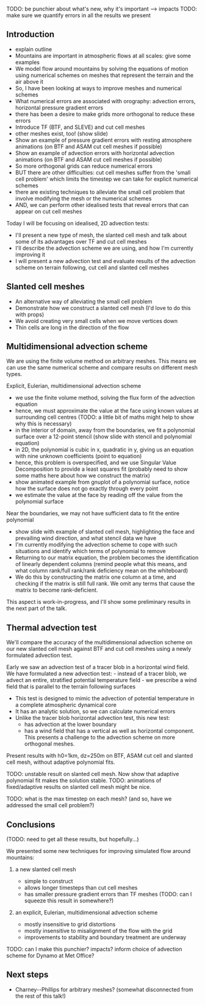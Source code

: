 TODO: be punchier about what's new, why it's important --> impacts
TODO: make sure we quantify errors in all the results we present

Introduction
------------

* explain outline
* Mountains are important in atmospheric flows at all scales: give some examples
* We model flow around mountains by solving the equations of motion using numerical schemes on meshes that represent the terrain and the air above it
* So, I have been looking at ways to improve meshes and numerical schemes
* What numerical errors are associated with orography: advection errors, horizontal pressure gradient errors
* there has been a desire to make grids more orthogonal to reduce these errors
* Introduce TF (BTF, and SLEVE) and cut cell meshes
* other meshes exist, too! (show slide)
* Show an example of pressure gradient errors with resting atmosphere animations (on BTF and ASAM cut cell meshes if possible)
* Show an example of advection errors with horizontal advection animations (on BTF and ASAM cut cell meshes if possible)
* So more orthogonal grids can reduce numerical errors
* BUT there are other difficulties: cut cell meshes suffer from the 'small cell problem' which limits the timestep we can take for explicit numerical schemes
* there are existing techniques to alleviate the small cell problem that involve modifying the mesh or the numerical schemes
* AND, we can perform other idealised tests that reveal errors that can appear on cut cell meshes

Today I will be focusing on idealised, 2D advection tests:

* I'll present a new type of mesh, the slanted cell mesh and talk about some of its advantages over TF and cut cell meshes
* I'll describe the advection scheme we are using, and how I'm currently improving it
* I will present a new advection test and evaluate results of the advection scheme on terrain following, cut cell and slanted cell meshes


Slanted cell meshes
-------------------

* An alternative way of alleviating the small cell problem
* Demonstrate how we construct a slanted cell mesh (I'd love to do this with props)
* We avoid creating very small cells when we move vertices down
* Thin cells are long in the direction of the flow


Multidimensional advection scheme
---------------------------------

We are using the finite volume method on arbitrary meshes.  This means we can use the same numerical scheme and compare results on different mesh types.

Explicit, Eulerian, multidimensional advection scheme

* we use the finite volume method, solving the flux form of the advection equation
* hence, we must approximate the value at the face using known values at surrounding cell centres (TODO: a little bit of maths might help to show why this is necessary)
* in the interior of domain, away from the boundaries, we fit a polynomial surface over a 12-point stencil (show slide with stencil and polynomial equation)
* in 2D, the polynomial is cubic in x, quadratic in y, giving us an equation with nine unknown coefficients (point to equation)
* hence, this problem is overspecified, and we use Singular Value Decomposition to provide a least squares fit (probably need to show some maths here about how we construct the matrix)
* show animated example from gnuplot of a polynomial surface, notice how the surface does not go exactly through every point
* we estimate the value at the face by reading off the value from the polynomial surface

Near the boundaries, we may not have sufficient data to fit the entire polynomial
* show slide with example of slanted cell mesh, highlighting the face and prevailing wind direction, and what stencil data we have
* I'm currently modifying the advection scheme to cope with such situations and identify which terms of polynomial to remove
* Returning to our matrix equation, the problem becomes the identification of linearly dependent columns (remind people what this means, and what column rank/full rank/rank deficiency mean on the whiteboard)
* We do this by constructing the matrix one column at a time, and checking if the matrix is still full rank.  We omit any terms that cause the matrix to become rank-deficient.

This aspect is work-in-progress, and I'll show some preliminary results in the next part of the talk.


Thermal advection test
----------------------
We'll compare the accuracy of the multidimensional advection scheme on our new slanted cell mesh against BTF and cut cell meshes using a newly formulated advection test.

Early we saw an advection test of a tracer blob in a horizontal wind field.  We have formulated a new advection test:
	- instead of a tracer blob, we advect an entire, stratified potential temperature field
	- we prescribe a wind field that is parallel to the terrain following surfaces

* This test is designed to mimic the advection of potential temperature in a complete atmospheric dynamical core
* It has an analytic solution, so we can calculate numerical errors
* Unlike the tracer blob horizontal advection test, this new test:
	- has advection at the lower boundary
	- has a wind field that has a vertical as well as horizontal component.  This presents a challenge to the advection scheme on more orthogonal meshes.

Present results with h0=1km, dz=250m on BTF, ASAM cut cell and slanted cell mesh, without adaptive polynomial fits.

TODO: unstable result on slanted cell mesh.  Now show that adaptive polynomial fit makes the solution stable.  TODO: animations of fixed/adaptive results on slanted cell mesh might be nice.

TODO: what is the max timestep on each mesh? (and so, have we addressed the small cell problem?)


Conclusions
-----------

(TODO: need to get all these results, but hopefully...)

We presented some new techniques for improving simulated flow around mountains:
1. a new slanted cell mesh 
   - simple to construct
   - allows longer timesteps than cut cell meshes
   - has smaller pressure gradient errors than TF meshes (TODO: can I squeeze this result in somewhere?)

2. an explicit, Eulerian, multidimensional advection scheme
   - mostly insensitive to grid distortions
   - mostly insensitive to misalignment of the flow with the grid
   - improvements to stability and boundary treatment are underway

TODO: can I make this punchier?  impacts?  inform choice of advection scheme for Dynamo at Met Office?


Next steps
----------

* Charney--Phillips for arbitrary meshes? (somewhat disconnected from the rest of this talk!)
